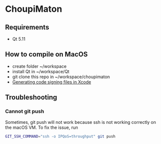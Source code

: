 # ChoupiMaton

## Requirements

- Qt 5.11

## How to compile on MacOS

- create folder ~/workspace
- install Qt in ~/workspace/Qt
- git clone this repo in ~/workspace/choupimaton
- [Generating code signing files in Xcode](https://trello.com/c/AoHSHC5R/2-application-signin)

## Troubleshooting

### Cannot git push

Sometimes, git push will not work because ssh is not working correctly on the macOS VM. To fix the issue, run 

```bash
GIT_SSH_COMMAND="ssh -o IPQoS=throughput" git push
```
